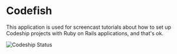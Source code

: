Codefish
======================

This application is used for screencast tutorials about how to set up Codeship projects with Ruby on Rails applications, and that's ok.

![Codeship Status](https://www.codeship.io/projects/f134ea80-0cd3-0131-8052-366ad2a83d89/status)
